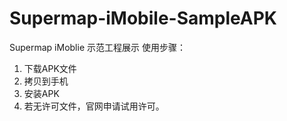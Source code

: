 # Supermap-iMobile-SampleAPK

Supermap iMoblie 示范工程展示
使用步骤：
1. 下载APK文件
2. 拷贝到手机
3. 安装APK
4. 若无许可文件，官网申请试用许可。

